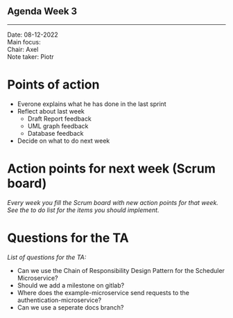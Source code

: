 ## Agenda Week 3

---

Date:           08-12-2022\
Main focus:     \
Chair:          Axel\
Note taker:     Piotr


# Points of action
- Everone explains what he has done in the last sprint
- Reflect about last week 
	- Draft Report feedback
	- UML graph feedback
	- Database feedback
- Decide on what to do next week
  

# Action points for next week (Scrum board)
*Every week you fill the Scrum board with new action points for that week. See the to do list for the items you should implement.*

# Questions for the TA
*List of questions for the TA:*
- Can we use the Chain of Responsibility Design Pattern for the Scheduler Microservice?
- Should we add a milestone on gitlab?
- Where does the example-microservice send requests to the authentication-microservice?
- Can we use a seperate docs branch?
